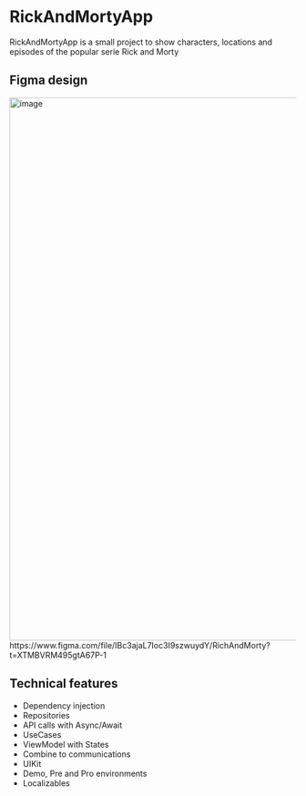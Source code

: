 # RickAndMortyApp
RickAndMortyApp is a small project to show characters, locations and episodes of the popular serie Rick and Morty

## Figma design
<img width="954" alt="image" src="https://user-images.githubusercontent.com/56566735/216603835-9430b0a6-3d43-415b-9d75-1f792ac99dce.pngg">
https://www.figma.com/file/IBc3ajaL7Ioc3I9szwuydY/RichAndMorty?t=XTMBVRM495gtA67P-1

## Technical features
* Dependency injection
* Repositories
* API calls with Async/Await
* UseCases
* ViewModel with States
* Combine to communications
* UIKit
* Demo, Pre and Pro environments
* Localizables

